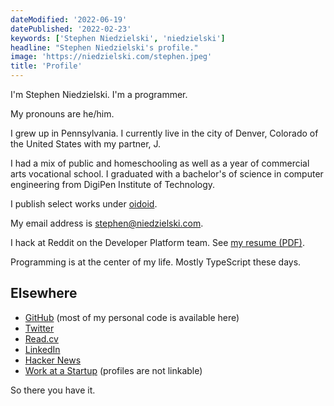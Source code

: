 ```yaml
---
dateModified: '2022-06-19'
datePublished: '2022-02-23'
keywords: ['Stephen Niedzielski', 'niedzielski']
headline: "Stephen Niedzielski's profile."
image: 'https://niedzielski.com/stephen.jpeg'
title: 'Profile'
---
```


I'm Stephen Niedzielski. I'm a programmer.

My pronouns are he/him.

I grew up in Pennsylvania. I currently live in the city of Denver, Colorado of
the United States with my partner, J.

I had a mix of public and homeschooling as well as a year of commercial arts
vocational school. I graduated with a bachelor's of science in computer
engineering from DigiPen Institute of Technology.

I publish select works under [oidoid](https://oidoid.com).

My email address is [stephen@niedzielski.com](mailto:stephen@niedzielski.com).

I hack at Reddit on the Developer Platform team. See
[my resume (PDF)](stephen-niedzielski-resume.pdf).

Programming is at the center of my life. Mostly TypeScript these days.

## Elsewhere

- [GitHub](https://git.io/stephen) (most of my personal code is available here)
- [Twitter](https://twitter.com/niedzielski)
- [Read.cv](https://read.cv/sn)
- [LinkedIn](https://linkedin.com/in/sniedzie)
- [Hacker News](https://news.ycombinator.com/user?id=niedzielski)
- [Work at a Startup](https://www.workatastartup.com) (profiles are not
  linkable)

So there you have it.
